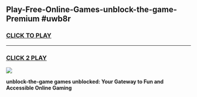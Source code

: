 
## Play-Free-Online-Games-unblock-the-game-Premium #uwb8r
<h3>
<a href="https://premium.freeplayer.one?title=unblock-the-game&ref=8M">CLICK TO PLAY</a></h3>
<hr>

<h3>
<a href="https://premium.freeplayer.one?title=unblock-the-game&ref=8M">CLICK 2 PLAY</a>
  
</h3>

<a href="https://premium.freeplayer.one?title=unblock-the-game&ref=8M"><img src="https://clearcache.store/games.png"></a>


**unblock-the-game games unblocked: Your Gateway to Fun and Accessible Online Gaming**
